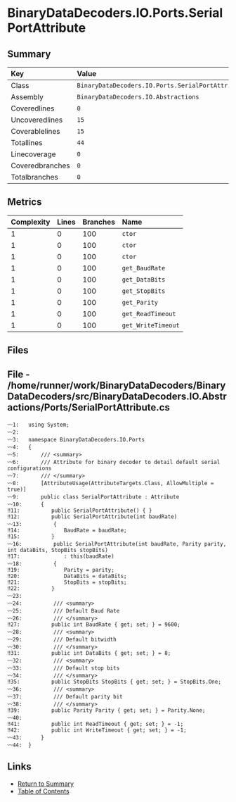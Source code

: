 ﻿# BinaryDataDecoders.IO.Ports.SerialPortAttribute

## Summary

| Key             | Value                                             |
| :-------------- | :------------------------------------------------ |
| Class           | `BinaryDataDecoders.IO.Ports.SerialPortAttribute` |
| Assembly        | `BinaryDataDecoders.IO.Abstractions`              |
| Coveredlines    | `0`                                               |
| Uncoveredlines  | `15`                                              |
| Coverablelines  | `15`                                              |
| Totallines      | `44`                                              |
| Linecoverage    | `0`                                               |
| Coveredbranches | `0`                                               |
| Totalbranches   | `0`                                               |

## Metrics

| Complexity | Lines | Branches | Name               |
| :--------- | :---- | :------- | :----------------- |
| 1          | 0     | 100      | `ctor`             |
| 1          | 0     | 100      | `ctor`             |
| 1          | 0     | 100      | `ctor`             |
| 1          | 0     | 100      | `get_BaudRate`     |
| 1          | 0     | 100      | `get_DataBits`     |
| 1          | 0     | 100      | `get_StopBits`     |
| 1          | 0     | 100      | `get_Parity`       |
| 1          | 0     | 100      | `get_ReadTimeout`  |
| 1          | 0     | 100      | `get_WriteTimeout` |

## Files

## File - /home/runner/work/BinaryDataDecoders/BinaryDataDecoders/src/BinaryDataDecoders.IO.Abstractions/Ports/SerialPortAttribute.cs

```CSharp
〰1:   using System;
〰2:   
〰3:   namespace BinaryDataDecoders.IO.Ports
〰4:   {
〰5:       /// <summary>
〰6:       /// Attribute for binary decoder to detail default serial configurations
〰7:       /// </summary>
〰8:       [AttributeUsage(AttributeTargets.Class, AllowMultiple = true)]
〰9:       public class SerialPortAttribute : Attribute
〰10:      {
‼11:          public SerialPortAttribute() { }
‼12:          public SerialPortAttribute(int baudRate)
〰13:          {
‼14:              BaudRate = baudRate;
‼15:          }
〰16:          public SerialPortAttribute(int baudRate, Parity parity, int dataBits, StopBits stopBits)
‼17:              : this(baudRate)
〰18:          {
‼19:              Parity = parity;
‼20:              DataBits = dataBits;
‼21:              StopBits = stopBits;
‼22:          }
〰23:  
〰24:          /// <summary>
〰25:          /// Default Baud Rate
〰26:          /// </summary>
‼27:          public int BaudRate { get; set; } = 9600;
〰28:          /// <summary>
〰29:          /// Default bitwidth
〰30:          /// </summary>
‼31:          public int DataBits { get; set; } = 8;
〰32:          /// <summary>
〰33:          /// Default stop bits
〰34:          /// </summary>
‼35:          public StopBits StopBits { get; set; } = StopBits.One;
〰36:          /// <summary>
〰37:          /// Default parity bit
〰38:          /// </summary>
‼39:          public Parity Parity { get; set; } = Parity.None;
〰40:  
‼41:          public int ReadTimeout { get; set; } = -1;
‼42:          public int WriteTimeout { get; set; } = -1;
〰43:      }
〰44:  }
```

## Links

* [Return to Summary](Summary.md)
* [Table of Contents](../TOC.md)

